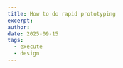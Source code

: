 ```yaml
---
title: How to do rapid prototyping
excerpt:
author:
date: 2025-09-15
tags:
  - execute
  - design
---
```


